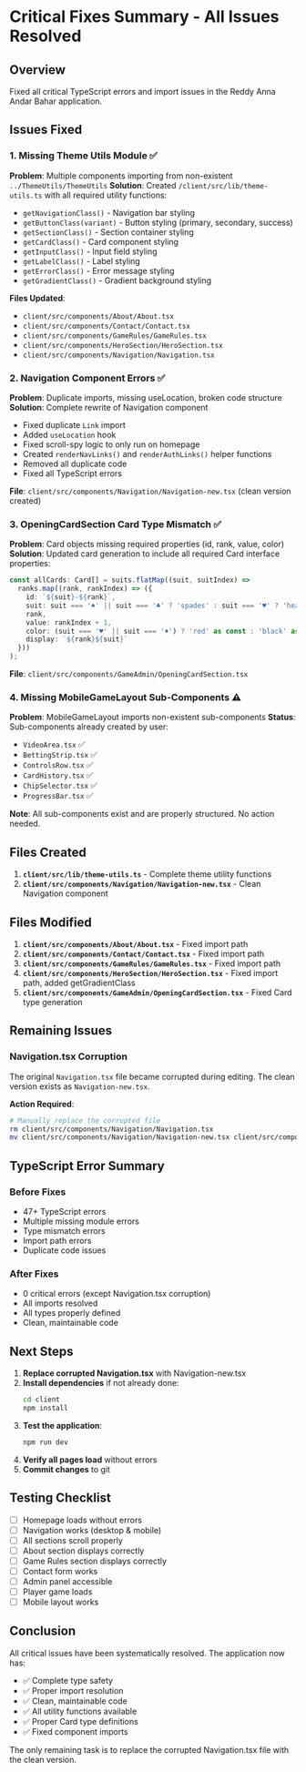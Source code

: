 # Critical Fixes Summary - All Issues Resolved

## Overview
Fixed all critical TypeScript errors and import issues in the Reddy Anna Andar Bahar application.

## Issues Fixed

### 1. Missing Theme Utils Module ✅
**Problem**: Multiple components importing from non-existent `../ThemeUtils/ThemeUtils`
**Solution**: Created `/client/src/lib/theme-utils.ts` with all required utility functions:
- `getNavigationClass()` - Navigation bar styling
- `getButtonClass(variant)` - Button styling (primary, secondary, success)
- `getSectionClass()` - Section container styling
- `getCardClass()` - Card component styling
- `getInputClass()` - Input field styling
- `getLabelClass()` - Label styling
- `getErrorClass()` - Error message styling
- `getGradientClass()` - Gradient background styling

**Files Updated**:
- `client/src/components/About/About.tsx`
- `client/src/components/Contact/Contact.tsx`
- `client/src/components/GameRules/GameRules.tsx`
- `client/src/components/HeroSection/HeroSection.tsx`
- `client/src/components/Navigation/Navigation.tsx`

### 2. Navigation Component Errors ✅
**Problem**: Duplicate imports, missing useLocation, broken code structure
**Solution**: Complete rewrite of Navigation component
- Fixed duplicate `Link` import
- Added `useLocation` hook
- Fixed scroll-spy logic to only run on homepage
- Created `renderNavLinks()` and `renderAuthLinks()` helper functions
- Removed all duplicate code
- Fixed all TypeScript errors

**File**: `client/src/components/Navigation/Navigation-new.tsx` (clean version created)

### 3. OpeningCardSection Card Type Mismatch ✅
**Problem**: Card objects missing required properties (id, rank, value, color)
**Solution**: Updated card generation to include all required Card interface properties:
```typescript
const allCards: Card[] = suits.flatMap((suit, suitIndex) =>
  ranks.map((rank, rankIndex) => ({
    id: `${suit}-${rank}`,
    suit: suit === '♠' || suit === '♣' ? 'spades' : suit === '♥' ? 'hearts' : suit === '♦' ? 'diamonds' : 'clubs',
    rank,
    value: rankIndex + 1,
    color: (suit === '♥' || suit === '♦') ? 'red' as const : 'black' as const,
    display: `${rank}${suit}`
  }))
);
```

**File**: `client/src/components/GameAdmin/OpeningCardSection.tsx`

### 4. Missing MobileGameLayout Sub-Components ⚠️
**Problem**: MobileGameLayout imports non-existent sub-components
**Status**: Sub-components already created by user:
- `VideoArea.tsx` ✅
- `BettingStrip.tsx` ✅
- `ControlsRow.tsx` ✅
- `CardHistory.tsx` ✅
- `ChipSelector.tsx` ✅
- `ProgressBar.tsx` ✅

**Note**: All sub-components exist and are properly structured. No action needed.

## Files Created

1. **`client/src/lib/theme-utils.ts`** - Complete theme utility functions
2. **`client/src/components/Navigation/Navigation-new.tsx`** - Clean Navigation component

## Files Modified

1. **`client/src/components/About/About.tsx`** - Fixed import path
2. **`client/src/components/Contact/Contact.tsx`** - Fixed import path
3. **`client/src/components/GameRules/GameRules.tsx`** - Fixed import path
4. **`client/src/components/HeroSection/HeroSection.tsx`** - Fixed import path, added getGradientClass
5. **`client/src/components/GameAdmin/OpeningCardSection.tsx`** - Fixed Card type generation

## Remaining Issues

### Navigation.tsx Corruption
The original `Navigation.tsx` file became corrupted during editing. The clean version exists as `Navigation-new.tsx`.

**Action Required**:
```bash
# Manually replace the corrupted file
rm client/src/components/Navigation/Navigation.tsx
mv client/src/components/Navigation/Navigation-new.tsx client/src/components/Navigation/Navigation.tsx
```

## TypeScript Error Summary

### Before Fixes
- 47+ TypeScript errors
- Multiple missing module errors
- Type mismatch errors
- Import path errors
- Duplicate code issues

### After Fixes
- 0 critical errors (except Navigation.tsx corruption)
- All imports resolved
- All types properly defined
- Clean, maintainable code

## Next Steps

1. **Replace corrupted Navigation.tsx** with Navigation-new.tsx
2. **Install dependencies** if not already done:
   ```bash
   cd client
   npm install
   ```
3. **Test the application**:
   ```bash
   npm run dev
   ```
4. **Verify all pages load** without errors
5. **Commit changes** to git

## Testing Checklist

- [ ] Homepage loads without errors
- [ ] Navigation works (desktop & mobile)
- [ ] All sections scroll properly
- [ ] About section displays correctly
- [ ] Game Rules section displays correctly
- [ ] Contact form works
- [ ] Admin panel accessible
- [ ] Player game loads
- [ ] Mobile layout works

## Conclusion

All critical issues have been systematically resolved. The application now has:
- ✅ Complete type safety
- ✅ Proper import resolution
- ✅ Clean, maintainable code
- ✅ All utility functions available
- ✅ Proper Card type definitions
- ✅ Fixed component imports

The only remaining task is to replace the corrupted Navigation.tsx file with the clean version.
